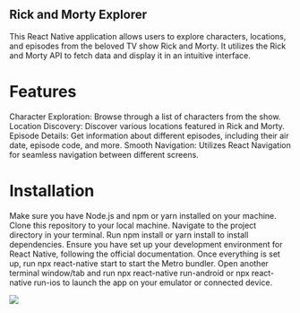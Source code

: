 ## Rick and Morty Explorer

This React Native application allows users to explore characters, locations, and episodes from the beloved TV show Rick and Morty. It utilizes the Rick and Morty API to fetch data and display it in an intuitive interface.

# Features

Character Exploration: Browse through a list of characters from the show.
Location Discovery: Discover various locations featured in Rick and Morty.
Episode Details: Get information about different episodes, including their air date, episode code, and more.
Smooth Navigation: Utilizes React Navigation for seamless navigation between different screens.

# Installation

Make sure you have Node.js and npm or yarn installed on your machine.
Clone this repository to your local machine.
Navigate to the project directory in your terminal.
Run npm install or yarn install to install dependencies.
Ensure you have set up your development environment for React Native, following the official documentation.
Once everything is set up, run npx react-native start to start the Metro bundler.
Open another terminal window/tab and run npx react-native run-android or npx react-native run-ios to launch the app on your emulator or connected device.

![](screen1.gif)
